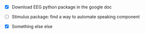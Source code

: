 - [x] Download EEG python package in the google doc
- [ ] Stimulus package: find a way to automate speaking component 
- [x] Something else else

